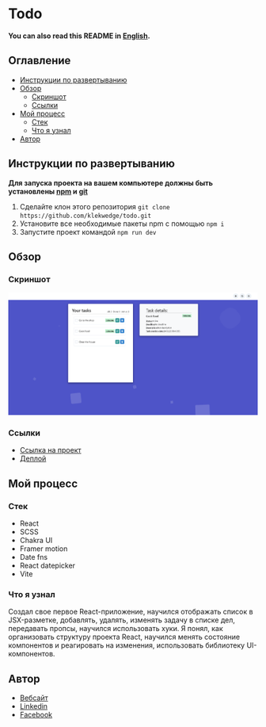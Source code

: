 # Todo

**You can also read this README in [English](https://github.com/klekwedge/todo/blob/main/README.EN.md).**

## Оглавление

- [Инструкции по развертыванию](#инструкции-по-развертыванию)
- [Обзор](#обзор)
  - [Скриншот](#скриншот)
  - [Ссылки](#ссылки)
- [Мой процесс](#мой-процесс)
  - [Стек](#стек)
  - [Что я узнал](#что-я-узнал)
- [Автор](#автор)

## Инструкции по развертыванию

**Для запуска проекта на вашем компьютере должны быть установлены [npm](https://nodejs.org/en/) и [git](https://git-scm.com/downloads)**

1. Сделайте клон этого репозитория ```git clone https://github.com/klekwedge/todo.git```
2. Установите все необходимые пакеты npm с помощью ```npm i```
3. Запустите проект командой ```npm run dev```

## Обзор

### Скриншот

![Главный экран](./preview/screenshot.png)

### Ссылки

- [Ссылка на проект](https://github.com/klekwedge/todo)
- [Деплой](https://klekwedge-todo.vercel.app/)

## Мой процесс

### Стек

- React
- SCSS
- Chakra UI
- Framer motion
- Date fns
- React datepicker
- Vite

### Что я узнал

Создал свое первое React-приложение, научился отображать список в JSX-разметке, добавлять, удалять, изменять задачу в списке дел, передавать пропсы, научился использовать хуки. Я понял, как организовать структуру проекта React, научился менять состояние компонентов и реагировать на изменения, использовать библиотеку UI-компонентов.

## Автор

- [Вебсайт](https://klekwedge-cv.vercel.app/)
- [Linkedin](https://www.linkedin.com/in/klekwedge/)
- [Facebook](https://www.facebook.com/klekwedge)

